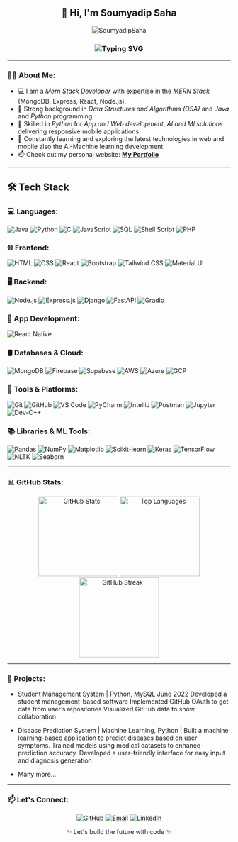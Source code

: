 <h2 align="center">👋 Hi, I'm <b>Soumyadip Saha</b></h2>

<p align="center">
  <img src="https://komarev.com/ghpvc/?username=Soumya031&label=Profile%20views&color=0e75b6&style=flat" alt="SoumyadipSaha" />
</p>

<h3 align="center">
  <img src="https://readme-typing-svg.demolab.com/?font=Fira+Code&weight=500&pause=1000&color=00F7FF&center=true&vCenter=true&width=435&lines=MERN+Stack+Developer;AI-ML+Enthusiast;Cybersecurity+Enthusiast" alt="Typing SVG" />
</h3>


---

### 👨‍💻 About Me:

- 💻 I am a *Mern Stack Developer*  with expertise in the *MERN Stack* (MongoDB, Express, React, Node.js).
- 🔧 Strong background in *Data Structures and Algorithms (DSA)* and *Java* and *Python* programming.
- 📱 Skilled in *Python* for *App and Web development*, *AI and Ml solutions* delivering responsive mobile applications.
- 🌱 Constantly learning and exploring the latest technologies in web and mobile also the AI-Machine learning development.
- 📫 Check out my personal website: <b>[My Portfolio]()</b>

---

## 🛠️ Tech Stack

### 💻 Languages:
![Java](https://img.shields.io/badge/-Java-007396?style=flat&logo=java)
![Python](https://img.shields.io/badge/-Python-3776AB?style=flat&logo=python)
![C](https://img.shields.io/badge/-C-00599C?style=flat&logo=c)
![JavaScript](https://img.shields.io/badge/-JavaScript-F7DF1E?style=flat&logo=javascript)
![SQL](https://img.shields.io/badge/-SQL-4479A1?style=flat&logo=mysql)
![Shell Script](https://img.shields.io/badge/-Shell_Script-4EAA25?style=flat&logo=gnu-bash)
![PHP](https://img.shields.io/badge/-PHP-777BB4?style=flat&logo=php)

### 🌐 Frontend:
![HTML](https://img.shields.io/badge/-HTML5-E34F26?style=flat&logo=html5)
![CSS](https://img.shields.io/badge/-CSS3-1572B6?style=flat&logo=css3)
![React](https://img.shields.io/badge/-React-61DAFB?style=flat&logo=react)
![Bootstrap](https://img.shields.io/badge/-Bootstrap-563D7C?style=flat&logo=bootstrap)
![Tailwind CSS](https://img.shields.io/badge/-Tailwind_CSS-38B2AC?style=flat&logo=tailwind-css)
![Material UI](https://img.shields.io/badge/-MUI-007FFF?style=flat&logo=mui)

### 🖥️ Backend:
![Node.js](https://img.shields.io/badge/-Node.js-339933?style=flat&logo=node.js)
![Express.js](https://img.shields.io/badge/-Express.js-000000?style=flat&logo=express)
![Django](https://img.shields.io/badge/-Django-092E20?style=flat&logo=django)
![FastAPI](https://img.shields.io/badge/-FastAPI-009688?style=flat&logo=fastapi)
![Gradio](https://img.shields.io/badge/-Gradio-3B518A?style=flat)

### 📱 App Development:
![React Native](https://img.shields.io/badge/-React_Native-61DAFB?style=flat&logo=react)

### 🛢️ Databases & Cloud:
![MongoDB](https://img.shields.io/badge/-MongoDB-47A248?style=flat&logo=mongodb)
![Firebase](https://img.shields.io/badge/-Firebase-FFCA28?style=flat&logo=firebase)
![Supabase](https://img.shields.io/badge/-Supabase-3ECF8E?style=flat&logo=supabase)
![AWS](https://img.shields.io/badge/-AWS-232F3E?style=flat&logo=amazon-aws)
![Azure](https://img.shields.io/badge/-Azure-0078D4?style=flat&logo=microsoft-azure)
![GCP](https://img.shields.io/badge/-GCP-4285F4?style=flat&logo=google-cloud)

### 🧰 Tools & Platforms:
![Git](https://img.shields.io/badge/-Git-F05032?style=flat&logo=git)
![GitHub](https://img.shields.io/badge/-GitHub-181717?style=flat&logo=github)
![VS Code](https://img.shields.io/badge/-VS_Code-007ACC?style=flat&logo=visual-studio-code)
![PyCharm](https://img.shields.io/badge/-PyCharm-143?style=flat&logo=pycharm)
![IntelliJ](https://img.shields.io/badge/-IntelliJ-000000?style=flat&logo=intellij-idea)
![Postman](https://img.shields.io/badge/-Postman-FF6C37?style=flat&logo=postman)
![Jupyter](https://img.shields.io/badge/-Jupyter-F37626?style=flat&logo=jupyter)
![Dev-C++](https://img.shields.io/badge/-Dev--C++-004482?style=flat)

### 📚 Libraries & ML Tools:
![Pandas](https://img.shields.io/badge/-Pandas-150458?style=flat&logo=pandas)
![NumPy](https://img.shields.io/badge/-NumPy-013243?style=flat&logo=numpy)
![Matplotlib](https://img.shields.io/badge/-Matplotlib-11557C?style=flat)
![Scikit-learn](https://img.shields.io/badge/-Scikit--learn-F7931E?style=flat&logo=scikit-learn)
![Keras](https://img.shields.io/badge/-Keras-D00000?style=flat&logo=keras)
![TensorFlow](https://img.shields.io/badge/-TensorFlow-FF6F00?style=flat&logo=tensorflow)
![NLTK](https://img.shields.io/badge/-NLTK-4B8BBE?style=flat)
![Seaborn](https://img.shields.io/badge/-Seaborn-5A6E9C?style=flat)

---

### 📊 GitHub Stats:

<p align="center">
  <img height="180em" src="https://github-readme-stats.vercel.app/api?username=soumya031&show_icons=true&theme=radical&count_private=true" alt="GitHub Stats"/>
  <img height="180em" src="https://github-readme-stats.vercel.app/api/top-langs/?username=soumya031&layout=compact&theme=radical" alt="Top Languages"/>
  <img height="180em" src="https://github-readme-streak-stats.herokuapp.com/?user=soumya031&theme=radical" alt="GitHub Streak"/>
</p>

---

### 🚀 Projects:

- Student Management System | Python, MySQL June 2022
 Developed a student management-based software
 Implemented GitHub OAuth to get data from user’s repositories
 Visualized GitHub data to show collaboration

- Disease Prediction System | Machine Learning, Python | 
 Built a machine learning-based application to predict diseases based on user symptoms.
 Trained models using medical datasets to enhance prediction accuracy.
 Developed a user-friendly interface for easy input and diagnosis generation
- Many more...

---
 
### 📫 Let's Connect:

<p align="center">
  <a href="https://github.com/soumya031">
    <img src="https://img.shields.io/badge/-GitHub-181717?style=flat&logo=github" alt="GitHub">
 <a href="mailto:soumyadipsaha743@gmail.com" target="_blank">
    <img src="https://img.shields.io/badge/-Gmail-D14836?style=flat&logo=gmail&logoColor=white" alt="Email" />
  </a>
 <a href="https://www.linkedin.com/in/soumyadip-saha-/" target="_blank">
    <img src="https://img.shields.io/badge/-LinkedIn-0077B5?style=flat&logo=linkedin" alt="LinkedIn" />
  </a>
  </a>
</p>

<p align="center">✨ Let's build the future with code ✨</p>
<!---
Soumya031/Soumya031 is a ✨ special ✨ repository because its README.md (this file) appears on your GitHub profile.
You can click the Preview link to take a look at your changes.
--->
